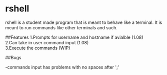 # rshell
rshell is a student made program that is meant to behave like a terminal. It is meant to run commands like other terminals and such.

##Features
1.Prompts for username and hostname if avialble (1.08)  
2.Can take in user command input (1.08)  
3.Execute the commands (WIP)  

##Bugs

-commands input has problems with no spaces after ';'
